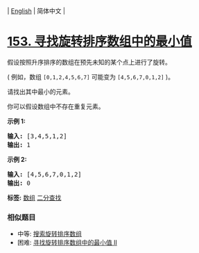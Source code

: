 | [English](README_EN.md) | 简体中文 |

# [153. 寻找旋转排序数组中的最小值](https://leetcode-cn.com/problems/find-minimum-in-rotated-sorted-array)
<p>假设按照升序排序的数组在预先未知的某个点上进行了旋转。</p>

<p>( 例如，数组&nbsp;<code>[0,1,2,4,5,6,7]</code> <strong> </strong>可能变为&nbsp;<code>[4,5,6,7,0,1,2]</code>&nbsp;)。</p>

<p>请找出其中最小的元素。</p>

<p>你可以假设数组中不存在重复元素。</p>

<p><strong>示例 1:</strong></p>

<pre><strong>输入:</strong> [3,4,5,1,2]
<strong>输出:</strong> 1</pre>

<p><strong>示例 2:</strong></p>

<pre><strong>输入:</strong> [4,5,6,7,0,1,2]
<strong>输出:</strong> 0</pre>

**标签:**  [数组](https://leetcode-cn.com/tag/array) [二分查找](https://leetcode-cn.com/tag/binary-search) 
 ### 相似题目
- 中等:	[搜索旋转排序数组](https://leetcode-cn.com/problems/search-in-rotated-sorted-array) 
- 困难:	[寻找旋转排序数组中的最小值 II](https://leetcode-cn.com/problems/find-minimum-in-rotated-sorted-array-ii) 
